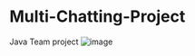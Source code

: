 # Multi-Chatting-Project
Java Team project
![image](https://user-images.githubusercontent.com/37172636/199634033-dc190fe3-2c29-436d-878d-9e35fcbea867.png)
